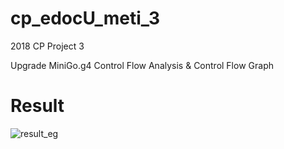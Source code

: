 # cp_edocU_meti_3
2018 CP Project 3

Upgrade MiniGo.g4
Control Flow Analysis & Control Flow Graph

# Result
![result_eg](https://user-images.githubusercontent.com/26526234/50379632-10e5d380-0692-11e9-9cbb-15aad4b063a0.PNG)
